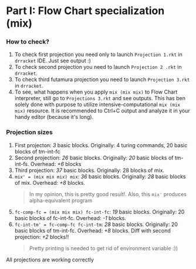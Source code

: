 # Part I: Flow Chart specialization (mix)

### How to check?

1. To check first projection you need only to launch `Projection 1.rkt` in `drracket` IDE. Just see output :)
2. To check second projection you need to launch `Projection 2 .rkt` in `drracket`.
3. To check third futamura projection you need to launch `Projection 3.rkt` in `drracket`.
4. To see, what happens when you apply `mix (mix mix)` to Flow Chart interpreter, still go to `Projections 3.rkt` and see outputs. This has ben solely done with purpose to utilize intensive-computational `mix (mix mix)` resource. It is recommended to Ctrl+C output and analyze it in your handy editor (because it's long).

### Projection sizes
1. First projecton: *3* basic blocks. Originally: 4 turing commands, 20 basic blocks of tm-int-fc
2. Second projection: *26* basic blocks. Originally: *20* basic blocks of tm-int-fs. Overhead: *+6* blocks
3. Third projection: *37* basic blocks. Originally: 28 blocks of mix.
3. `mix' = (mix mix mix) mix`: *36* basic blocks. Originally: *28* basic blocks of mix. Overhead: *+8* blocks.
   > In my opinion, this is pretty good result!. Also, this `mix'` produces alpha-equivalent program
4. `fc-comp-fc = (mix mix mix) fc-int-fc`: *19* basic blocks. Originally: 20 basic blocks of fc-int-fc. Overhead: *-1* blocks.
4. `fc-int-tm' = fc-comp-fc fc-int-tm`: *28* basic blocks. Originally: 20 basic blocks of tm-int-fc. Overhead: *+8* blocks. Diff with second projection: *+2* blocks!!
   > Pretty printing is needed to get rid of environment variable :))
   
All projections are working correctly
